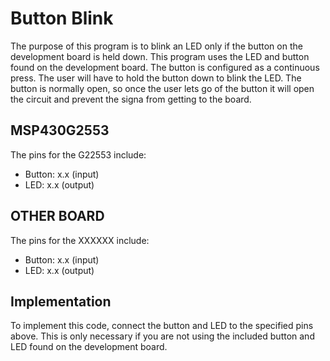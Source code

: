 # Button Blink
The purpose of this program is to blink an LED only if the button on the development board is held down. This program uses the LED and button found on the development board. The button is configured as a continuous press. The user will have to hold the button down to blink the LED. The button is normally open, so once the user lets go of the button it will open the circuit and prevent the signa from getting to the board. 

## MSP430G2553
The pins for the G22553 include:
* Button: x.x (input)
* LED: x.x (output)

## OTHER BOARD
The pins for the XXXXXX include:
* Button: x.x (input)
* LED: x.x (output)

## Implementation
To implement this code, connect the button and LED to the specified pins above. This is only necessary if you are not using the included button and LED found on the development board. 
